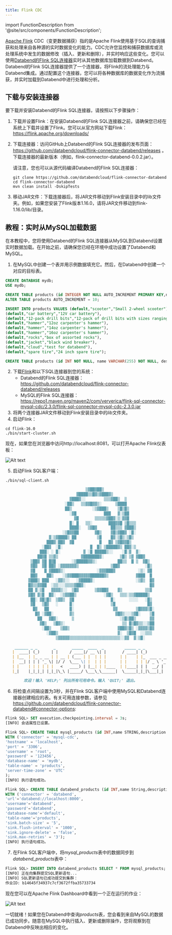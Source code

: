 ```yaml
---
title: Flink CDC
---
```


import FunctionDescription from '@site/src/components/FunctionDescription';

<FunctionDescription description="Introduced: v1.1.70"/>

[Apache Flink](https://github.com/apache/flink) CDC（变更数据捕获）指的是Apache Flink使用基于SQL的查询捕获和处理来自各种源的实时数据变化的能力。CDC允许您监控和捕获数据库或流处理系统中发生的数据修改（插入、更新和删除），并实时响应这些变化。您可以使用[Databend的Flink SQL连接器](https://github.com/databendcloud/flink-connector-databend)实时从其他数据库加载数据到Databend。Databend的Flink SQL连接器提供了一个连接器，将Flink的流处理能力与Databend集成。通过配置这个连接器，您可以将各种数据库的数据变化作为流捕获，并实时加载到Databend中进行处理和分析。

## 下载与安装连接器

要下载并安装Databend的Flink SQL连接器，请按照以下步骤操作：

1. 下载并设置Flink：在安装Databend的Flink SQL连接器之前，请确保您已经在系统上下载并设置了Flink。您可以从官方网站下载Flink：https://flink.apache.org/downloads/

2. 下载连接器：访问GitHub上Databend的Flink SQL连接器的发布页面：https://github.com/databendcloud/flink-connector-databend/releases 。下载连接器的最新版本（例如，flink-connector-databend-0.0.2.jar）。

    请注意，您也可以从源代码编译Databend的Flink SQL连接器：

    ```shell
    git clone https://github.com/databendcloud/flink-connector-databend
    cd flink-connector-databend
    mvn clean install -DskipTests
    ```

3. 移动JAR文件：下载连接器后，将JAR文件移动到Flink安装目录中的lib文件夹。例如，如果您安装了Flink版本1.16.0，请将JAR文件移动到flink-1.16.0/lib/目录。

## 教程：实时从MySQL加载数据

在本教程中，您将使用Databend的Flink SQL连接器从MySQL到Databend设置实时数据加载。在开始之前，请确保您已经在环境中成功设置了Databend和MySQL。

1. 在MySQL中创建一个表并用示例数据填充它。然后，在Databend中创建一个对应的目标表。

```sql title='在MySQL中:'
CREATE DATABASE mydb;
USE mydb;

CREATE TABLE products (id INTEGER NOT NULL AUTO_INCREMENT PRIMARY KEY,name VARCHAR(255) NOT NULL,description VARCHAR(512));
ALTER TABLE products AUTO_INCREMENT = 10;

INSERT INTO products VALUES (default,"scooter","Small 2-wheel scooter"),
(default,"car battery","12V car battery"),
(default,"12-pack drill bits","12-pack of drill bits with sizes ranging from #40 to #3"),
(default,"hammer","12oz carpenter's hammer"),
(default,"hammer","14oz carpenter's hammer"),
(default,"hammer","16oz carpenter's hammer"),
(default,"rocks","box of assorted rocks"),
(default,"jacket","black wind breaker"),
(default,"cloud","test for databend"),
(default,"spare tire","24 inch spare tire");
```

```sql title='在Databend中:'
CREATE TABLE products (id INT NOT NULL, name VARCHAR(255) NOT NULL, description VARCHAR(512) );
```

2. 下载[Flink](https://flink.apache.org/downloads/)和以下SQL连接器到您的系统：
    - Databend的Flink SQL连接器： https://github.com/databendcloud/flink-connector-databend/releases
    - MySQL的Flink SQL连接器：https://repo1.maven.org/maven2/com/ververica/flink-sql-connector-mysql-cdc/2.3.0/flink-sql-connector-mysql-cdc-2.3.0.jar
3. 将两个连接器JAR文件移动到Flink安装目录中的*lib*文件夹。
4. 启动Flink：

```shell
cd flink-16.0
./bin/start-cluster.sh
```

现在，如果您在浏览器中访问http://localhost:8081，可以打开Apache Flink仪表板：

![Alt text](@site/docs/public/img/load/cdc-dashboard.png)

5. 启动Flink SQL客户端：

```shell
./bin/sql-client.sh

```

```markdown
                                   ▒▓██▓██▒
                               ▓████▒▒█▓▒▓███▓▒
                            ▓███▓░░        ▒▒▒▓██▒  ▒
                          ░██▒   ▒▒▓▓█▓▓▒░      ▒████
                          ██▒         ░▒▓███▒    ▒█▒█▒
                            ░▓█            ███   ▓░▒██
                              ▓█       ▒▒▒▒▒▓██▓░▒░▓▓█
                            █░ █   ▒▒░       ███▓▓█ ▒█▒▒▒
                            ████░   ▒▓█▓      ██▒▒▒ ▓███▒
                         ░▒█▓▓██       ▓█▒    ▓█▒▓██▓ ░█░
                   ▓░▒▓████▒ ██         ▒█    █▓░▒█▒░▒█▒
                  ███▓░██▓  ▓█           █   █▓ ▒▓█▓▓█▒
                ░██▓  ░█░            █  █▒ ▒█████▓▒ ██▓░▒
               ███░ ░ █░          ▓ ░█ █████▒░░    ░█░▓  ▓░
              ██▓█ ▒▒▓▒          ▓███████▓░       ▒█▒ ▒▓ ▓██▓
           ▒██▓ ▓█ █▓█       ░▒█████▓▓▒░         ██▒▒  █ ▒  ▓█▒
           ▓█▓  ▓█ ██▓ ░▓▓▓▓▓▓▓▒              ▒██▓           ░█▒
           ▓█    █ ▓███▓▒░              ░▓▓▓███▓          ░▒░ ▓█
           ██▓    ██▒    ░▒▓▓███▓▓▓▓▓██████▓▒            ▓███  █
          ▓███▒ ███   ░▓▓▒░░   ░▓████▓░                  ░▒▓▒  █▓
          █▓▒▒▓▓██  ░▒▒░░░▒▒▒▒▓██▓░                            █▓
          ██ ▓░▒█   ▓▓▓▓▒░░  ▒█▓       ▒▓▓██▓    ▓▒          ▒▒▓
          ▓█▓ ▓▒█  █▓░  ░▒▓▓██▒            ░▓█▒   ▒▒▒░▒▒▓█████▒
           ██░ ▓█▒█▒  ▒▓▓▒  ▓█                █░      ░░░░   ░█▒
           ▓█   ▒█▓   ░     █░                ▒█              █▓
            █▓   ██         █░                 ▓▓        ▒█▓▓▓▒█░
             █▓ ░▓██░       ▓▒                  ▓█▓▒░░░▒▓█░    ▒█
              ██   ▓█▓░      ▒                    ░▒█▒██▒      ▓▓
               ▓█▒   ▒█▓▒░                         ▒▒ █▒█▓▒▒░░▒██
                ░██▒    ▒▓▓▒                     ▓██▓▒█▒ ░▓▓▓▓▒█▓
                  ░▓██▒                          ▓░  ▒█▓█  ░░▒▒▒
                      ▒▓▓▓▓▓▒▒▒▒▒▒▒▒▒▒▒▒▒▒▒▒▒▒▒▒▒▒░░▓▓  ▓░▒█░
          
    ______ _ _       _       _____  ____  _         _____ _ _            _  BETA   
   |  ____| (_)     | |     / ____|/ __ \| |       / ____| (_)          | |  
   | |__  | |_ _ __ | | __ | (___ | |  | | |      | |    | |_  ___ _ __ | |_ 
   |  __| | | | '_ \| |/ /  \___ \| |  | | |      | |    | | |/ _ \ '_ \| __|
   | |    | | | | | |   <   ____) | |__| | |____  | |____| | |  __/ | | | |_ 
   |_|    |_|_|_| |_|_|\_\ |_____/ \___\_\______|  \_____|_|_|\___|_| |_|\__|
          
        欢迎！输入 'HELP;' 列出所有可用命令。输入 'QUIT;' 退出。
```

6. 将检查点间隔设置为3秒，并在Flink SQL客户端中使用MySQL和Databend连接器创建相应的表。有关可用连接参数，请参见 https://github.com/databendcloud/flink-connector-databend#connector-options:

```sql       
Flink SQL> SET execution.checkpointing.interval = 3s;
[INFO] 会话属性已设置。

Flink SQL> CREATE TABLE mysql_products (id INT,name STRING,description STRING,PRIMARY KEY (id) NOT ENFORCED) 
WITH ('connector' = 'mysql-cdc',
'hostname' = 'localhost',
'port' = '3306',
'username' = 'root',
'password' = '123456',
'database-name' = 'mydb',
'table-name' = 'products',
'server-time-zone' = 'UTC'
);
[INFO] 执行语句成功。

Flink SQL> CREATE TABLE databend_products (id INT,name String,description String, PRIMARY KEY (`id`) NOT ENFORCED) 
WITH ('connector' = 'databend',
'url'='databend://localhost:8000',
'username'='databend',
'password'='databend',
'database-name'='default',
'table-name'='products',
'sink.batch-size' = '5',
'sink.flush-interval' = '1000',
'sink.ignore-delete' = 'false',
'sink.max-retries' = '3');
[INFO] 执行语句成功。
```

7. 在Flink SQL客户端中，将*mysql_products*表中的数据同步到*databend_products*表中：

```sql
Flink SQL> INSERT INTO databend_products SELECT * FROM mysql_products;
[INFO] 正在向集群提交SQL更新语句...
[INFO] SQL更新语句已成功提交到集群：
作业ID: b14645f34937c7cf3672ffba35733734
```
现在您可以在Apache Flink Dashboard中看到一个正在运行的作业：

![Alt text](@site/docs/public/img/load/cdc-job.png)

一切就绪！如果您在Databend中查询*products*表，您会看到来自MySQL的数据已成功同步。随意在MySQL中执行插入、更新或删除操作，您将观察到在Databend中反映出相应的变化。